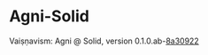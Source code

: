 # Agni-Solid
Vaiṣṇavism: Agni @ Solid, version 0.1.0.ab-[8a30922](https://github.com/agneyism-solid/Agni-Solid/commit/8a30922f465ac1b4cf129e831b3a07261ad630cd)
